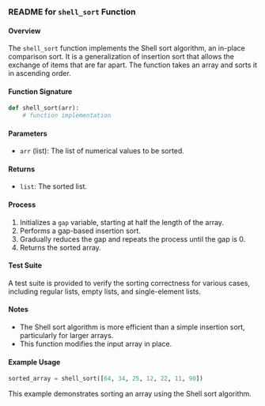 
### README for `shell_sort` Function

#### Overview

The `shell_sort` function implements the Shell sort algorithm, an in-place comparison sort. It is a generalization of insertion sort that allows the exchange of items that are far apart. The function takes an array and sorts it in ascending order.

#### Function Signature

```python
def shell_sort(arr):
    # function implementation
```

#### Parameters

- `arr` (list): The list of numerical values to be sorted.

#### Returns

- `list`: The sorted list.

#### Process

1. Initializes a `gap` variable, starting at half the length of the array.
2. Performs a gap-based insertion sort.
3. Gradually reduces the gap and repeats the process until the gap is 0.
4. Returns the sorted array.

#### Test Suite

A test suite is provided to verify the sorting correctness for various cases, including regular lists, empty lists, and single-element lists.

#### Notes

- The Shell sort algorithm is more efficient than a simple insertion sort, particularly for larger arrays.
- This function modifies the input array in place.

#### Example Usage

```python
sorted_array = shell_sort([64, 34, 25, 12, 22, 11, 90])
```

This example demonstrates sorting an array using the Shell sort algorithm.

